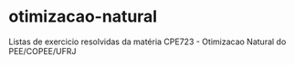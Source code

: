 # otimizacao-natural
Listas de exercicio resolvidas da matéria CPE723 - Otimizacao Natural do PEE/COPEE/UFRJ
